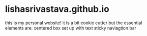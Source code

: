 # lishasrivastava.github.io
this is my personal website! it is a bit cookie cutter but the essential elements are:
centered box set up with text
sticky naviagtion bar

